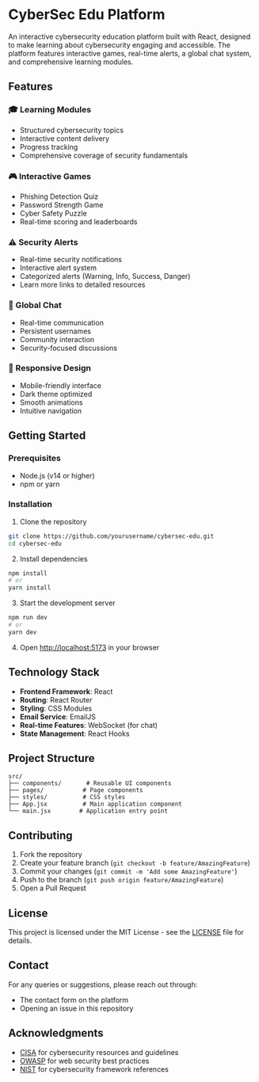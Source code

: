 # CyberSec Edu Platform

An interactive cybersecurity education platform built with React, designed to make learning about cybersecurity engaging and accessible. The platform features interactive games, real-time alerts, a global chat system, and comprehensive learning modules.

## Features

### 🎓 Learning Modules
- Structured cybersecurity topics
- Interactive content delivery
- Progress tracking
- Comprehensive coverage of security fundamentals

### 🎮 Interactive Games
- Phishing Detection Quiz
- Password Strength Game
- Cyber Safety Puzzle
- Real-time scoring and leaderboards

### ⚠️ Security Alerts
- Real-time security notifications
- Interactive alert system
- Categorized alerts (Warning, Info, Success, Danger)
- Learn more links to detailed resources

### 💬 Global Chat
- Real-time communication
- Persistent usernames
- Community interaction
- Security-focused discussions

### 📱 Responsive Design
- Mobile-friendly interface
- Dark theme optimized
- Smooth animations
- Intuitive navigation

## Getting Started

### Prerequisites
- Node.js (v14 or higher)
- npm or yarn

### Installation

1. Clone the repository
```bash
git clone https://github.com/yourusername/cybersec-edu.git
cd cybersec-edu
```

2. Install dependencies
```bash
npm install
# or
yarn install
```

3. Start the development server
```bash
npm run dev
# or
yarn dev
```

4. Open [http://localhost:5173](http://localhost:5173) in your browser

## Technology Stack

- **Frontend Framework**: React
- **Routing**: React Router
- **Styling**: CSS Modules
- **Email Service**: EmailJS
- **Real-time Features**: WebSocket (for chat)
- **State Management**: React Hooks

## Project Structure

```
src/
├── components/       # Reusable UI components
├── pages/           # Page components
├── styles/          # CSS styles
├── App.jsx          # Main application component
└── main.jsx        # Application entry point
```

## Contributing

1. Fork the repository
2. Create your feature branch (`git checkout -b feature/AmazingFeature`)
3. Commit your changes (`git commit -m 'Add some AmazingFeature'`)
4. Push to the branch (`git push origin feature/AmazingFeature`)
5. Open a Pull Request

## License

This project is licensed under the MIT License - see the [LICENSE](LICENSE) file for details.

## Contact

For any queries or suggestions, please reach out through:
- The contact form on the platform
- Opening an issue in this repository

## Acknowledgments

- [CISA](https://www.cisa.gov/) for cybersecurity resources and guidelines
- [OWASP](https://owasp.org/) for web security best practices
- [NIST](https://www.nist.gov/) for cybersecurity framework references

